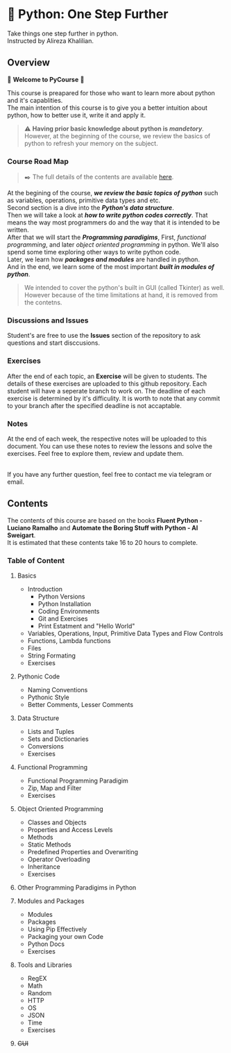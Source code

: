 # :snake: Python: One Step Further 
Take things one step further in python.  
Instructed by Alireza Khalilian.
## Overview
:tada: __Welcome to PyCourse__ :tada:  

This course is preapared for those who want to learn more about python and it's capablities.  
The main intention of this course is to give you a better intuition about python, how to better use it, write it and apply it.  
> ⚠️ __Having prior basic knowledge about python is _mandetory___.  
> However, at the beginning of the course, we review the basics of python to refresh your memory on the subject.  

### Course Road Map
> :black_nib: The full details of the contents are available [here](#contents).  

At the begining of the course, ___we review the basic topics of python___ such as variables, operations, primitive data types and etc.  
Second section is a dive into the ___Python's data structure___.  
Then we will take a look at ___how to write python codes correctly___. That means the way most programmers do and the way that it is intended to be written.  
After that we will start the ___Programming paradigims___, First, _functional programming_, and later _object oriented programming_ in python. We'll also spend some time exploring other ways to write python code.  
Later, we learn how ___packages and modules___ are handled in python.  
And in the end, we learn some of the most important ___built in modules of python___.

> We intended to cover the python's built in GUI (called Tkinter) as well. However because of the time limitations at hand, it is removed from the contetns. 
&nbsp;  

### Discussions and Issues  
Student's are free to use the __Issues__ section of the repository to ask questions and start disccusions.  

### Exercises
After the end of each topic, an __Exercise__ will be given to students. The details of these exercises are uploaded to this github repository. Each student will have a seperate branch to work on. The deadline of each exercise is determined by it's difficulity. It is worth to note that any commit to your branch after the specified deadline is not accaptable.  

### Notes
At the end of each week, the respective notes will be uploaded to this document. You can use these notes to review the lessons and solve the exercises. Feel free to explore them, review and update them.  
&nbsp;  

If you have any further question, feel free to contact me via telegram or email.
## Contents
The contents of this course are based on the books __Fluent Python - Luciano Ramalho__ and __Automate the Boring Stuff with Python - Al Sweigart__.  
It is estimated that these contents take 16 to 20 hours to complete. 
### Table of Content
1. Basics
    - Introduction
      - Python Versions
      - Python Installation
      - Coding Environments
      - Git and Exercises
      - Print Estatment and "Hello World"
    - Variables, Operations, Input, Primitive Data Types and Flow Controls
    - Functions, Lambda functions
    - Files
    - String Formating
    - Exercises

2. Pythonic Code
    - Naming Conventions
    - Pythonic Style
    - Better Comments, Lesser Comments

3. Data Structure
    - Lists and Tuples
    - Sets and Dictionaries
    - Conversions
    - Exercises

4. Functional Programming
    - Functional Programming Paradigim
    - Zip, Map and Filter
    - Exercises

5. Object Oriented Programming
    - Classes and Objects
    - Properties and Access Levels
    - Methods
    - Static Methods
    - Predefined Properties and Overwriting
    - Operator Overloading
    - Inheritance
    - Exercises

6. Other Programming Paradigims in Python 

7. Modules and Packages
    - Modules
    - Packages
    - Using Pip Effectively
    - Packaging your own Code
    - Python Docs
    - Exercises

8. Tools and Libraries
    - RegEX
    - Math
    - Random
    - HTTP
    - OS
    - JSON
    - Time
    - Exercises

9. ~~GUI~~


